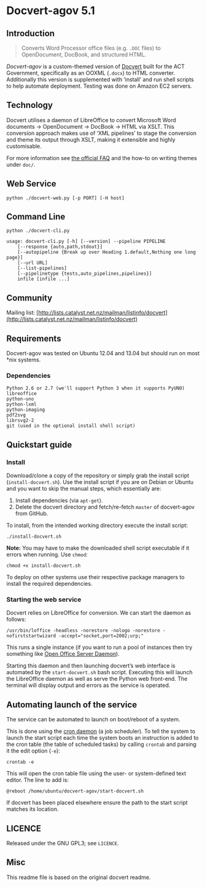 Docvert-agov 5.1
===============

Introduction
------------

> Converts Word Processor office files (e.g. `.DOC` files) to OpenDocument, DocBook, and structured HTML.

*Docvert-agov* is a custom-themed version of [Docvert](http://docvert.com/) built for the ACT Government, specifically as an OOXML (`.docx`) to HTML converter. Additionally this version is supplemented with ‘install’ and run shell scripts to help automate deployment. Testing was done on Amazon EC2 servers.

Technology
----------

Docvert utilises a daemon of LibreOffice to convert Microsoft Word documents → OpenDocument → DocBook → HTML via XSLT. This conversion approach makes use of ‘XML pipelines’ to stage the conversion and theme its output through XSLT, making it extensible and highly customisable.

For more information see [the official FAQ](http://static.holloway.co.nz/docvert/faq.html#xml-pipelines) and the how-to on writing themes under `doc/`.


Web Service
-----------

    python ./docvert-web.py [-p PORT] [-H host]


Command Line
------------

    python ./docvert-cli.py

    usage: docvert-cli.py [-h] [--version] --pipeline PIPELINE
        [--response {auto,path,stdout}]
        [--autopipeline {Break up over Heading 1.default,Nothing one long page}]
        [--url URL]
        [--list-pipelines]
        [--pipelinetype {tests,auto_pipelines,pipelines}]
        infile [infile ...]


Community
---------

Mailing list: [http://lists.catalyst.net.nz/mailman/listinfo/docvert](http://lists.catalyst.net.nz/mailman/listinfo/docvert)


Requirements
------------

Docvert-agov was tested on Ubuntu 12.04 and 13.04 but should run on most *nix systems.

### Dependencies

    Python 2.6 or 2.7 (we'll support Python 3 when it supports PyUNO)
    libreoffice
    python-uno
    python-lxml
    python-imaging
    pdf2svg
    librsvg2-2
    git (used in the optional install shell script)

Quickstart guide
----------------

### Install

Download/clone a copy of the repository or simply grab the install script (`install-docvert.sh`). Use the install script if you are on Debian or Ubuntu and you want to skip the manual steps, which essentially are:

1. Install dependencies (via `apt-get`).
2. Delete the docvert directory and fetch/re-fetch `master` of docvert-agov from GitHub.

To install, from the intended working directory execute the install script:

    ./install-docvert.sh

**Note:** You may have to make the downloaded shell script executable if it errors when running. Use `chmod`:

    chmod +x install-docvert.sh

To deploy on other systems use their respective package managers to install the required dependencies.

### Starting the web service

Docvert relies on LibreOffice for conversion. We can start the daemon as follows:

    /usr/bin/loffice -headless -norestore -nologo -norestore -nofirststartwizard -accept="socket,port=2002;urp;"

This runs a single instance (if you want to run a pool of instances then try something like [Open Office Server Daemon](http://oodaemon.sourceforge.net/)).

Starting this daemon and then launching docvert’s web interface is automated by the `start-docvert.sh` bash script. Executing this will launch the LibreOffice daemon as well as serve the Python web front-end. The terminal will display output and errors as the service is operated.


Automating launch of the service
--------------------------------

The service can be automated to launch on boot/reboot of a system.

This is done using the [cron daemon](https://en.wikipedia.org/wiki/Crontab) (a job scheduler). To tell the system to launch the start script each time the system boots an instruction is added to the cron table (the table of scheduled tasks) by calling `crontab` and parsing it the edit option (`-e`):

	crontab -e

This will open the cron table file using the user- or system-defined text editor. The line to add is:

	@reboot /home/ubuntu/docvert-agov/start-docvert.sh

If docvert has been placed elsewhere ensure the path to the start script matches its location.


LICENCE
-------
Released under the GNU GPL3; see `LICENCE`.


Misc
----

This readme file is based on the original docvert readme.
